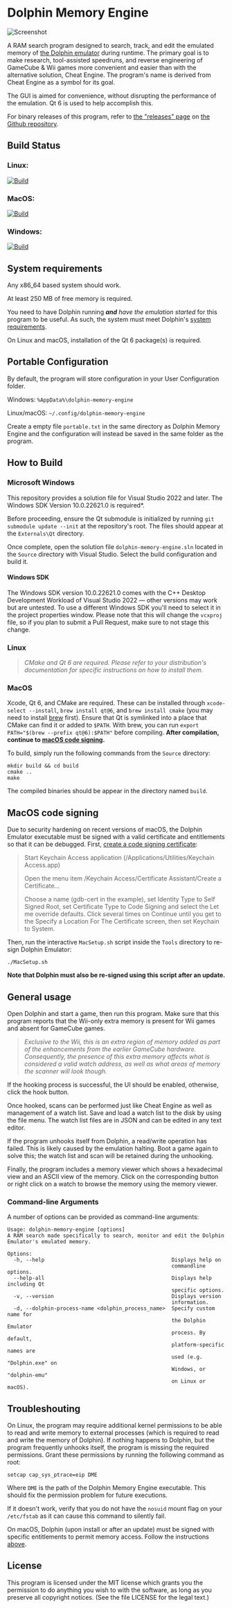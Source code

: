 # Dolphin Memory Engine

![Screenshot](https://raw.githubusercontent.com/aldelaro5/dolphin-memory-engine/master/Docs/screenshot.png)

A RAM search program designed to search, track, and edit the emulated memory of [the Dolphin emulator](https://github.com/dolphin-emu/dolphin) during runtime. The primary goal is to make research, tool-assisted speedruns, and reverse engineering of GameCube & Wii games more convenient and easier than with the alternative solution, Cheat Engine. The program's name is derived from Cheat Engine as a symbol for its goal.

The GUI is aimed for convenience, without disrupting the performance of the emulation. Qt 6 is used to help accomplish this.

For binary releases of this program, refer to [the "releases" page](https://github.com/aldelaro5/dolphin-memory-engine/releases) on [the Github repository](https://github.com/aldelaro5/dolphin-memory-engine).

## Build Status
### Linux:
[![Build](https://github.com/aldelaro5/dolphin-memory-engine/actions/workflows/build.yml/badge.svg)](https://github.com/aldelaro5/dolphin-memory-engine/actions/workflows/build.yml)

### MacOS:
[![Build](https://github.com/aldelaro5/dolphin-memory-engine/actions/workflows/build.yml/badge.svg)](https://github.com/aldelaro5/dolphin-memory-engine/actions/workflows/build.yml)

### Windows:
[![Build](https://github.com/aldelaro5/dolphin-memory-engine/actions/workflows/build.yml/badge.svg)](https://github.com/aldelaro5/dolphin-memory-engine/actions/workflows/build.yml)


## System requirements
Any x86_64 based system should work.

At least 250 MB of free memory is required.

You need to have Dolphin running ***and*** _have the emulation started_ for this program to be useful. As such, the system must meet Dolphin's [system requirements](https://github.com/dolphin-emu/dolphin#system-requirements).

On Linux and macOS, installation of the Qt 6 package(s) is required.

## Portable Configuration
By default, the program will store configuration in your User Configuration folder.

Windows: `%AppData%\dolphin-memory-engine`

Linux/macOS: `~/.config/dolphin-memory-engine`

Create a empty file `portable.txt` in the same directory as Dolphin Memory Engine and the configuration will instead be saved in the same folder as the program.

## How to Build
### Microsoft Windows
This repository provides a solution file for Visual Studio 2022 and later. The Windows SDK Version 10.0.22621.0 is required*.

Before proceeding, ensure the Qt submodule is initialized by running `git submodule update --init` at the repository's root. The files should appear at the `Externals\Qt` directory.

Once complete, open the solution file `dolphin-memory-engine.sln` located in the `Source` directory with Visual Studio. Select the build configuration and build it.

#### Windows SDK
The Windows SDK version 10.0.22621.0 comes with the C++ Desktop Development Workload of Visual Studio 2022 — other versions may work but are untested. To use a different Windows SDK you'll need to select it in the project properties window. Please note that this will change the `vcxproj` file, so if you plan to submit a Pull Request, make sure to not stage this change.


### Linux
> _CMake and Qt 6 are required. Please refer to your distribution's documentation for specific instructions on how to install them._

### MacOS
Xcode, Qt 6, and CMake are required. These can be installed through `xcode-select --install`, `brew install qt@6`, and `brew install cmake` (you may need to install [brew](https://brew.sh) first). Ensure that Qt is symlinked into a place that CMake can find it or added to `$PATH`. With brew, you can run `export PATH="$(brew --prefix qt@6):$PATH"` before compiling. **After compilation, continue to [macOS code signing](#macos-code-signing).**

To build, simply run the following commands from the `Source` directory:

	mkdir build && cd build
	cmake ..
	make

The compiled binaries should be appear in the directory named `build`.

## MacOS code signing
Due to security hardening on recent versions of macOS, the Dolphin Emulator executable must be signed with a valid certificate and entitlements so that it can be debugged. First, [create a code signing certificate](https://sourceware.org/gdb/wiki/PermissionsDarwin):

> Start Keychain Access application (/Applications/Utilities/Keychain Access.app)
>
> Open the menu item /Keychain Access/Certificate Assistant/Create a Certificate...
>
> Choose a name (gdb-cert in the example), set Identity Type to Self Signed Root, set Certificate Type to Code Signing and select the Let me override defaults. Click several times on Continue until you get to the Specify a Location For The Certificate screen, then set Keychain to System.

Then, run the interactive `MacSetup.sh` script inside the `Tools` directory to re-sign Dolphin Emulator:

    ./MacSetup.sh

**Note that Dolphin must also be re-signed using this script after an update.**

## General usage
Open Dolphin and start a game, then run this program. Make sure that this program reports that the Wii-only extra memory is present for Wii games and absent for GameCube games.

>_Exclusive to the Wii, this is an extra region of memory added as part of the enhancements from the earlier GameCube hardware. Consequently, the presence of this extra memory affects what is considered a valid watch address, as well as what areas of memory the scanner will look though._

If the hooking process is successful, the UI should be enabled, otherwise, click the hook button.

Once hooked, scans can be performed just like Cheat Engine as well as management of a watch list. Save and load a watch list to the disk by using the file menu. The watch list files are in JSON and can be edited in any text editor.

If the program unhooks itself from Dolphin, a read/write operation has failed. This is likely caused by the emulation halting. Boot a game again to solve this; the watch list and scan will be retained during the unhooking.

Finally, the program includes a memory viewer which shows a hexadecimal view and an ASCII view of the memory. Click on the corresponding button or right click on a watch to browse the memory using the memory viewer.

### Command-line Arguments

A number of options can be provided as command-line arguments:

```
Usage: dolphin-memory-engine [options]
A RAM search made specifically to search, monitor and edit the Dolphin Emulator's emulated memory.

Options:
  -h, --help                                         Displays help on
                                                     commandline options.
  --help-all                                         Displays help including Qt
                                                     specific options.
  -v, --version                                      Displays version
                                                     information.
  -d, --dolphin-process-name <dolphin_process_name>  Specify custom name for
                                                     the Dolphin Emulator
                                                     process. By default,
                                                     platform-specific names are
                                                     used (e.g. "Dolphin.exe" on
                                                     Windows, or "dolphin-emu"
                                                     on Linux or macOS).
```

## Troubleshouting

On Linux, the program may require additional kernel permissions to be able to read and write memory to external processes (which is required to read and write the memory of Dolphin).  If nothing happens to Dolphin, but the program frequently unhooks itself, the program is missing the required permissions.  Grant these permissions by running the following command as root:

	setcap cap_sys_ptrace=eip DME

Where `DME` is the path of the Dolphin Memory Engine executable.  This should fix the permission problem for future executions.

If it doesn't work, verify that you do not have the `nosuid` mount flag on your `/etc/fstab` as it can cause this command to silently fail.

On macOS, Dolphin (upon install or after an update) must be signed with specific entitlements to permit memory access. Follow the instructions [above](#macos-code-signing).

## License
This program is licensed under the MIT license which grants you the permission to do  anything you wish to with the software, as long as you preserve all copyright notices. (See the file LICENSE for the legal text.)

